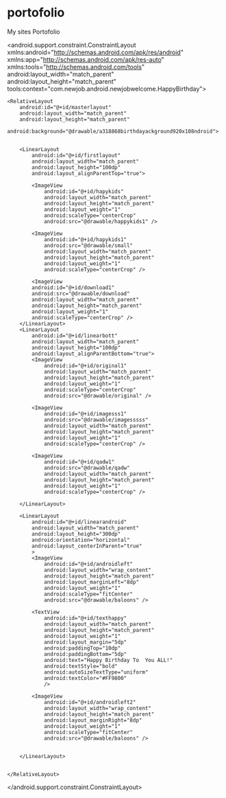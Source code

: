 # portofolio
My sites Portofolio
<?xml version="1.0" encoding="utf-8"?>
<android.support.constraint.ConstraintLayout xmlns:android="http://schemas.android.com/apk/res/android"
    xmlns:app="http://schemas.android.com/apk/res-auto"
    xmlns:tools="http://schemas.android.com/tools"
    android:layout_width="match_parent"
    android:layout_height="match_parent"
    tools:context="com.newjob.android.newjobwelcome.HappyBirthday">

    <RelativeLayout
        android:id="@+id/masterlayout"
        android:layout_width="match_parent"
        android:layout_height="match_parent"
        android:background="@drawable/a318868birthdayackground920x108ndroid">


        <LinearLayout
            android:id="@+id/firstlayout"
            android:layout_width="match_parent"
            android:layout_height="100dp"
            android:layout_alignParentTop="true">

            <ImageView
                android:id="@+id/hapykids"
                android:layout_width="match_parent"
                android:layout_height="match_parent"
                android:layout_weight="1"
                android:scaleType="centerCrop"
                android:src="@drawable/happykids1" />

            <ImageView
                android:id="@+id/hapykids1"
                android:src="@drawable/small"
                android:layout_width="match_parent"
                android:layout_height="match_parent"
                android:layout_weight="1"
                android:scaleType="centerCrop" />

            <ImageView
            android:id="@+id/download1"
            android:src="@drawable/download"
            android:layout_width="match_parent"
            android:layout_height="match_parent"
            android:layout_weight="1"
            android:scaleType="centerCrop" />
        </LinearLayout>
        <LinearLayout
            android:id="@+id/linearbott"
            android:layout_width="match_parent"
            android:layout_height="100dp"
            android:layout_alignParentBottom="true">
            <ImageView
                android:id="@+id/original1"
                android:layout_width="match_parent"
                android:layout_height="match_parent"
                android:layout_weight="1"
                android:scaleType="centerCrop"
                android:src="@drawable/original" />

            <ImageView
                android:id="@+id/imagesss1"
                android:src="@drawable/imagesssss"
                android:layout_width="match_parent"
                android:layout_height="match_parent"
                android:layout_weight="1"
                android:scaleType="centerCrop" />

            <ImageView
                android:id="@+id/qadw1"
                android:src="@drawable/qadw"
                android:layout_width="match_parent"
                android:layout_height="match_parent"
                android:layout_weight="1"
                android:scaleType="centerCrop" />

        </LinearLayout>

        <LinearLayout
            android:id="@+id/linearandroid"
            android:layout_width="match_parent"
            android:layout_height="300dp"
            android:orientation="horizontal"
            android:layout_centerInParent="true"
            >
            <ImageView
                android:id="@+id/androidleft"
                android:layout_width="wrap_content"
                android:layout_height="match_parent"
                android:layout_marginLeft="8dp"
                android:layout_weight="1"
                android:scaleType="fitCenter"
                android:src="@drawable/baloons" />

            <TextView
                android:id="@+id/texthappy"
                android:layout_width="match_parent"
                android:layout_height="match_parent"
                android:layout_weight="1"
                android:layout_margin="5dp"
                android:paddingTop="10dp"
                android:paddingBottom="5dp"
                android:text="Happy Birthday To  You ALL!"
                android:textStyle="bold"
                android:autoSizeTextType="uniform"
                android:textColor="#FF9800"
                />

            <ImageView
                android:id="@+id/androidleft2"
                android:layout_width="wrap_content"
                android:layout_height="match_parent"
                android:layout_marginRight="8dp"
                android:layout_weight="1"
                android:scaleType="fitCenter"
                android:src="@drawable/baloons" />


        </LinearLayout>


    </RelativeLayout>

</android.support.constraint.ConstraintLayout>
